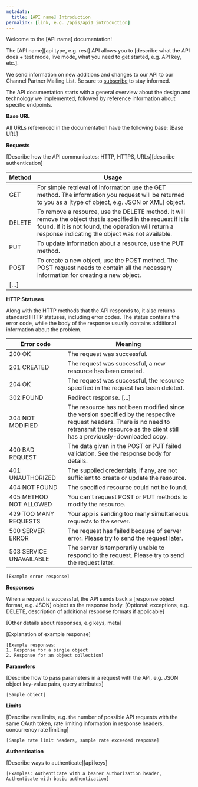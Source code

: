 ```yaml
---
metadata:
  title: [API name] Introduction
permalink: [link, e.g. /apis/api1_introduction]
---
```


Welcome to the [API name] documentation!

The [API name][api type, e.g. rest] API allows you to [describe what the API does + test mode, live mode, what you need to get started, e.g. API key, etc.].

We send information on new additions and changes to our API to our Channel Partner Mailing List. Be sure to [subscribe]() to stay informed.

The API documentation starts with a general overview about the design and technology we implemented, followed by reference information about specific endpoints.

**Base URL**

All URLs referenced in the documentation have the following base:
[Base URL]

**Requests**

[Describe how the API communicates: HTTP, HTTPS, URLs][describe authentication]

| Method | Usage                                                                                                                                                                                                                     |
| ------ | ------------------------------------------------------------------------------------------------------------------------------------------------------------------------------------------------------------------------- |
| GET    | For simple retrieval of information use the GET method. The information you request will be returned to you as a [type of object, e.g. JSON or XML] object.                                                               |
| DELETE | To remove a resource, use the DELETE method. It will remove the object that is specified in the request if it is found. If it is not found, the operation will return a response indicating the object was not available. |
| PUT    | To update information about a resource, use the PUT method.                                                                                                                                                               |
| POST   | To create a new object, use the POST method. The POST request needs to contain all the necessary information for creating a new object.                                                                                   |
| […]    |                                                                                                                                                                                                                           |

**HTTP Statuses**

Along with the HTTP methods that the API responds to, it also returns standard HTTP statuses, including error codes.
The status contains the error code, while the body of the response usually contains additional information about the problem.

| Error code              | Meaning                                                                                                                                                                                             |
| ----------------------- | --------------------------------------------------------------------------------------------------------------------------------------------------------------------------------------------------- |
| 200 OK                  | The request was successful.                                                                                                                                                                         |
| 201 CREATED             | The request was successful, a new resource has been created.                                                                                                                                        |
| 204 OK                  | The request was successful, the resource specified in the request has been deleted.                                                                                                                 |
| 302 FOUND               | Redirect response. [...]                                                                                                                                                                            |
| 304 NOT MODIFIED        | The resource has not been modified since the version specified by the respective request headers. There is no need to retransmit the resource as the client still has a previously-downloaded copy. |
| 400 BAD REQUEST         | The data given in the POST or PUT failed validation. See the response body for details.                                                                                                             |
| 401 UNAUTHORIZED        | The supplied credentials, if any, are not sufficient to create or update the resource.                                                                                                              |
| 404 NOT FOUND           | The specified resource could not be found.                                                                                                                                                          |
| 405 METHOD NOT ALLOWED  | You can't request POST or PUT methods to modify the resource.                                                                                                                                       |
| 429 TOO MANY REQUESTS   | Your app is sending too many simultaneous requests to the server.                                                                                                                                   |
| 500 SERVER ERROR        | The request has failed because of server error. Please try to send the request later.                                                                                                               |
| 503 SERVICE UNAVAILABLE | The server is temporarily unable to respond to the request. Please try to send the request later.                                                                                                   |

```
[Example error response]
```

**Responses**

When a request is successful, the API sends back a [response object format, e.g. JSON] object as the response body. [Optional: exceptions, e.g. DELETE, description of additional response formats if applicable]

[Other details about responses, e.g keys, meta]

[Explanation of example response]

```
[Example responses:
1. Response for a single object
2. Response for an object collection]
```

**Parameters**

[Describe how to pass parameters in a request with the API, e.g. JSON object key-value pairs, query attributes]

```
[Sample object]
```

**Limits**

[Describe rate limits, e.g. the number of possible API requests with the same OAuth token, rate limiting information in response headers, concurrency rate limiting]

```
[Sample rate limit headers, sample rate exceeded response]
```

**Authentication**

[Describe ways to authenticate][api keys]

```
[Examples: Authenticate with a bearer authorization header, Authenticate with basic authentication]
```
